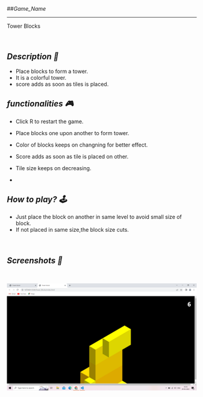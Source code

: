 
##_Game_Name_

---

Tower Blocks

<br>

## _Description 📃_

- Place blocks to form a tower.
- It is a colorful tower.
- score adds as soon as tiles is placed.

## _functionalities 🎮_

- Click R to restart the game.
- Place blocks one upon another to form tower.
- Color of blocks keeps on changning for better effect.
- Score adds as soon as tile is placed on other.
- Tile size keeps on decreasing.

- <br>

## _How to play? 🕹️_

- Just place the block on another in same level to avoid small size of block.
- If not placed in same size,the block size cuts.

<br>

## _Screenshots 📸_

<br>

![image](../../assets/images/Tower_Blocks.png)

<br>
